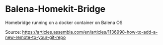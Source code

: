 # Balena-Homekit-Bridge
Homebridge running on a docker container on Balena OS


Source: https://articles.assembla.com/en/articles/1136998-how-to-add-a-new-remote-to-your-git-repo
